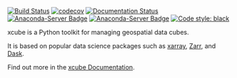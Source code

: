 [![Build Status](https://ci.appveyor.com/api/projects/status/h4m43pwga7pjoftl/branch/main?svg=true)](https://ci.appveyor.com/project/bcdev/xcube)
[![codecov](https://codecov.io/gh/dcs4cop/xcube/branch/main/graph/badge.svg)](https://codecov.io/gh/dcs4cop/xcube)
[![Documentation Status](https://readthedocs.org/projects/xcube/badge/?version=latest)](https://xcube.readthedocs.io/en/latest/?badge=latest)
[![Anaconda-Server Badge](https://anaconda.org/conda-forge/xcube/badges/version.svg)](https://anaconda.org/conda-forge/xcube)
[![Anaconda-Server Badge](https://anaconda.org/conda-forge/xcube/badges/license.svg)](https://anaconda.org/conda-forge/xcube)
[![Code style: black](https://img.shields.io/badge/code%20style-black-000000.svg)](https://github.com/psf/black)

xcube is a Python toolkit for managing geospatial data cubes.

It is based on popular data science packages such as 
[xarray](http://xarray.pydata.org/), [Zarr](https://zarr.readthedocs.io/), and [Dask](https://dask.org/).

Find out more in the [xcube Documentation](https://xcube.readthedocs.io).
